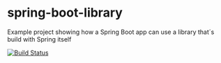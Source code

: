 # spring-boot-library
Example project showing how a Spring Boot app can use a library that´s build with Spring itself

[![Build Status](https://travis-ci.org/jonashackt/spring-boot-library.svg?branch=master)](https://travis-ci.org/jonashackt/spring-boot-library)